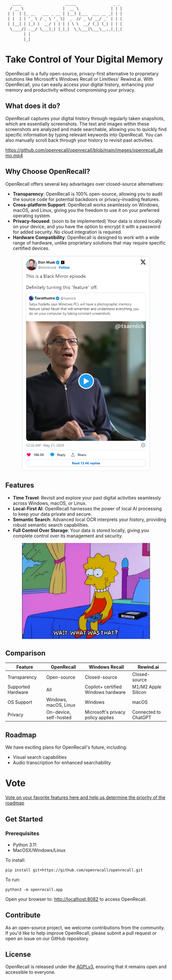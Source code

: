 ```
   ____                   _____                _ _ 
  / __ \                 |  __ \              | | |
 | |  | |_ __   ___ _ __ | |__) |___  ___ __ _| | |
 | |  | | '_ \ / _ \ '_ \|  _  // _ \/ __/ _` | | |
 | |__| | |_) |  __/ | | | | \ \  __/ (_| (_| | | |
  \____/| .__/ \___|_| |_|_|  \_\___|\___\__,_|_|_|
        | |                                        
        |_|                                        
```

# Take Control of Your Digital Memory

OpenRecall is a fully open-source, privacy-first alternative to proprietary solutions like Microsoft's Windows Recall or Limitless' Rewind.ai. With OpenRecall, you can easily access your digital history, enhancing your memory and productivity without compromising your privacy.

## What does it do?

OpenRecall captures your digital history through regularly taken snapshots, which are essentially screenshots. The text and images within these screenshots are analyzed and made searchable, allowing you to quickly find specific information by typing relevant keywords into OpenRecall. You can also manually scroll back through your history to revisit past activities.

https://github.com/openrecall/openrecall/blob/main/images/openrecall_demo.mp4

## Why Choose OpenRecall?

OpenRecall offers several key advantages over closed-source alternatives:

- **Transparency**: OpenRecall is 100% open-source, allowing you to audit the source code for potential backdoors or privacy-invading features.
- **Cross-platform Support**: OpenRecall works seamlessly on Windows, macOS, and Linux, giving you the freedom to use it on your preferred operating system.
- **Privacy-focused**: (soon to be implemented) Your data is stored locally on your device, and you have the option to encrypt it with a password for added security. No cloud integration is required. 
- **Hardware Compatibility**: OpenRecall is designed to work with a wide range of hardware, unlike proprietary solutions that may require specific certified devices.

<p align="center">
  <a href="https://twitter.com/elonmusk/status/1792690964672450971" target="_blank">
    <img src="images/black_mirror.png" alt="Elon Musk Tweet" width="400">
  </a>
</p>

## Features

- **Time Travel**: Revisit and explore your past digital activities seamlessly across Windows, macOS, or Linux.
- **Local-First AI**: OpenRecall harnesses the power of local AI processing to keep your data private and secure.
- **Semantic Search**: Advanced local OCR interprets your history, providing robust semantic search capabilities.
- **Full Control Over Storage**: Your data is stored locally, giving you complete control over its management and security.

<p align="center">
  <img src="images/lisa_rewind.webp" alt="Lisa Rewind" width="400">
</p>


## Comparison

| Feature          | OpenRecall                    | Windows Recall                                  | Rewind.ai                              |
|------------------|-------------------------------|--------------------------------------------------|----------------------------------------|
| Transparency     | Open-source                   | Closed-source                                    | Closed-source                          |
| Supported Hardware | All                         | Copilot+ certified Windows hardware              | M1/M2 Apple Silicon                    |
| OS Support       | Windows, macOS, Linux         | Windows                                          | macOS                                  |
| Privacy          | On-device, self-hosted        | Microsoft's privacy policy applies               | Connected to ChatGPT                   |

## Roadmap

We have exciting plans for OpenRecall's future, including:

- Visual search capabilities
- Audio transcription for enhanced searchability

# Vote

[Vote on your favorite features here and help us determine the priority of the roadmap](https://github.com/openrecall/openrecall/discussions/9#discussion-6775473)

## Get Started

### Prerequisites
- Python 3.11
- MacOSX/Windows/Linux

To install:
```
pip install git+https://github.com/openrecall/openrecall.git
```
To run:
```
python3 -m openrecall.app
```
Open your browser to:
[http://localhost:8082](http://localhost:8082) to access OpenRecall.

## Contribute

As an open-source project, we welcome contributions from the community. If you'd like to help improve OpenRecall, please submit a pull request or open an issue on our GitHub repository.

## License

OpenRecall is released under the [AGPLv3](https://opensource.org/licenses/AGPL-3.0), ensuring that it remains open and accessible to everyone.